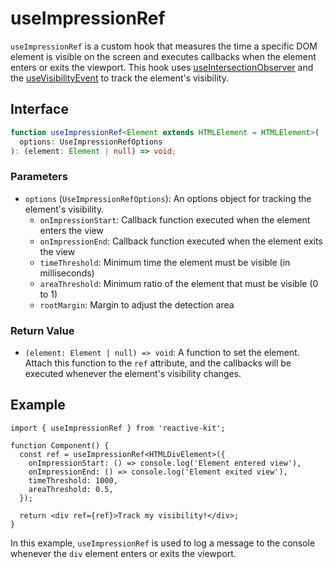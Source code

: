 # useImpressionRef

`useImpressionRef` is a custom hook that measures the time a specific DOM element is visible on the screen and executes callbacks when the element enters or exits the viewport. This hook uses [useIntersectionObserver](./useIntersectionObserver) and the [useVisibilityEvent](./useVisibilityEvent) to track the element's visibility.

## Interface

```typescript
function useImpressionRef<Element extends HTMLElement = HTMLElement>(
  options: UseImpressionRefOptions
): (element: Element | null) => void;
```

### Parameters

- `options` (`UseImpressionRefOptions`): An options object for tracking the element's visibility.
  - `onImpressionStart`: Callback function executed when the element enters the view
  - `onImpressionEnd`: Callback function executed when the element exits the view
  - `timeThreshold`: Minimum time the element must be visible (in milliseconds)
  - `areaThreshold`: Minimum ratio of the element that must be visible (0 to 1)
  - `rootMargin`: Margin to adjust the detection area

### Return Value

- `(element: Element | null) => void`: A function to set the element. Attach this function to the `ref` attribute, and the callbacks will be executed whenever the element's visibility changes.

## Example

```tsx
import { useImpressionRef } from 'reactive-kit';

function Component() {
  const ref = useImpressionRef<HTMLDivElement>({
    onImpressionStart: () => console.log('Element entered view'),
    onImpressionEnd: () => console.log('Element exited view'),
    timeThreshold: 1000,
    areaThreshold: 0.5,
  });

  return <div ref={ref}>Track my visibility!</div>;
}
```

In this example, `useImpressionRef` is used to log a message to the console whenever the `div` element enters or exits the viewport.
